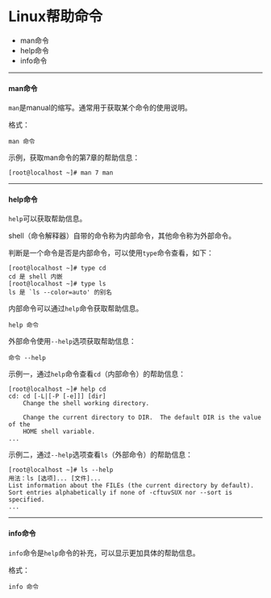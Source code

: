 # Linux帮助命令

- man命令
- help命令
- info命令



------



#### man命令

`man`是manual的缩写。通常用于获取某个命令的使用说明。

格式：

```
man 命令
```

示例，获取man命令的第7章的帮助信息：

```shell
[root@localhost ~]# man 7 man
```



------



#### help命令

`help`可以获取帮助信息。

shell（命令解释器）自带的命令称为内部命令，其他命令称为外部命令。

判断是一个命令是否是内部命令，可以使用`type`命令查看，如下：

```shell
[root@localhost ~]# type cd
cd 是 shell 内嵌
[root@localhost ~]# type ls
ls 是 `ls --color=auto' 的别名
```

内部命令可以通过`help`命令获取帮助信息。

```
help 命令
```

外部命令使用`--help`选项获取帮助信息：

```
命令 --help
```

示例一，通过`help`命令查看`cd`（内部命令）的帮助信息：

```shell
[root@localhost ~]# help cd
cd: cd [-L|[-P [-e]]] [dir]
    Change the shell working directory.
    
    Change the current directory to DIR.  The default DIR is the value of the
    HOME shell variable.
...
```

示例二，通过`--help`选项查看`ls`（外部命令）的帮助信息：

```shell
[root@localhost ~]# ls --help
用法：ls [选项]... [文件]...
List information about the FILEs (the current directory by default).
Sort entries alphabetically if none of -cftuvSUX nor --sort is specified.
...
```



------



#### info命令

`info`命令是`help`命令的补充，可以显示更加具体的帮助信息。

格式：

```
info 命令
```

